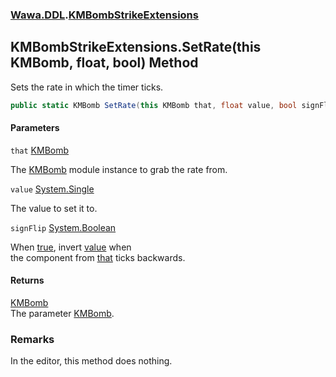 ### [Wawa.DDL](Wawa.DDL.md 'Wawa.DDL').[KMBombStrikeExtensions](KMBombStrikeExtensions.md 'Wawa.DDL.KMBombStrikeExtensions')

## KMBombStrikeExtensions.SetRate(this KMBomb, float, bool) Method

Sets the rate in which the timer ticks.

```csharp
public static KMBomb SetRate(this KMBomb that, float value, bool signFlip=false);
```
#### Parameters

<a name='Wawa.DDL.KMBombStrikeExtensions.SetRate(thisKMBomb,float,bool).that'></a>

`that` [KMBomb](https://docs.microsoft.com/en-us/dotnet/api/KMBomb 'KMBomb')

The [KMBomb](https://docs.microsoft.com/en-us/dotnet/api/KMBomb 'KMBomb') module instance to grab the rate from.

<a name='Wawa.DDL.KMBombStrikeExtensions.SetRate(thisKMBomb,float,bool).value'></a>

`value` [System.Single](https://docs.microsoft.com/en-us/dotnet/api/System.Single 'System.Single')

The value to set it to.

<a name='Wawa.DDL.KMBombStrikeExtensions.SetRate(thisKMBomb,float,bool).signFlip'></a>

`signFlip` [System.Boolean](https://docs.microsoft.com/en-us/dotnet/api/System.Boolean 'System.Boolean')

When [true](https://docs.microsoft.com/en-us/dotnet/csharp/language-reference/builtin-types/bool 'https://docs.microsoft.com/en-us/dotnet/csharp/language-reference/builtin-types/bool'), invert [value](KMBombStrikeExtensions.SetRate(KMBomb,float,bool).md#Wawa.DDL.KMBombStrikeExtensions.SetRate(thisKMBomb,float,bool).value 'Wawa.DDL.KMBombStrikeExtensions.SetRate(this KMBomb, float, bool).value') when  
the component from [that](KMBombStrikeExtensions.SetRate(KMBomb,float,bool).md#Wawa.DDL.KMBombStrikeExtensions.SetRate(thisKMBomb,float,bool).that 'Wawa.DDL.KMBombStrikeExtensions.SetRate(this KMBomb, float, bool).that') ticks backwards.

#### Returns
[KMBomb](https://docs.microsoft.com/en-us/dotnet/api/KMBomb 'KMBomb')  
The parameter [KMBomb](https://docs.microsoft.com/en-us/dotnet/api/KMBomb 'KMBomb').

### Remarks
  
In the editor, this method does nothing.